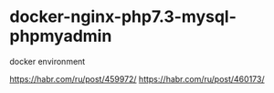 # docker-nginx-php7.3-mysql-phpmyadmin
docker environment

https://habr.com/ru/post/459972/
https://habr.com/ru/post/460173/